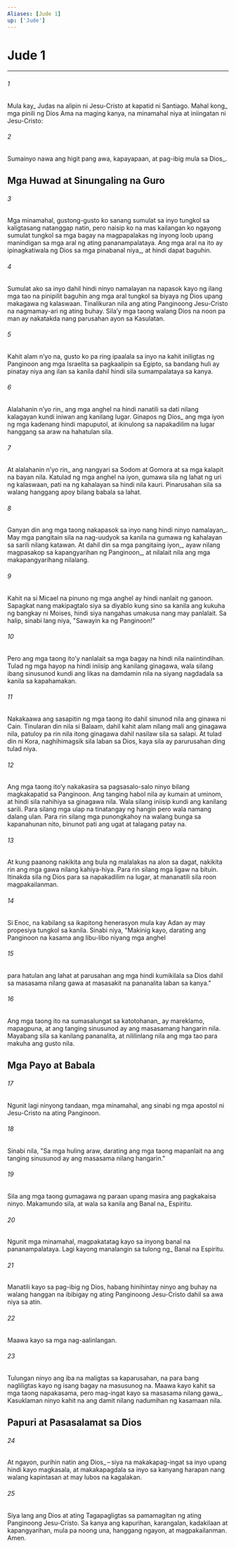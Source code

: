 ```yaml
---
Aliases: [Jude 1]
up: ['Jude']
---
```

# Jude 1

***






















###### 1 










Mula kay_ Judas na alipin ni Jesu-Cristo at kapatid ni Santiago. Mahal kong_ mga pinili ng Dios Ama na maging kanya, na minamahal niya at iniingatan ni Jesu-Cristo: 





















###### 2 










Sumainyo nawa ang higit pang awa, kapayapaan, at pag-ibig mula sa Dios_.

## Mga Huwad at Sinungaling na Guro 





















###### 3 










Mga minamahal, gustong-gusto ko sanang sumulat sa inyo tungkol sa kaligtasang natanggap natin, pero naisip ko na mas kailangan ko ngayong sumulat tungkol sa mga bagay na magpapalakas ng inyong loob upang manindigan sa mga aral ng ating pananampalataya. Ang mga aral na ito ay ipinagkatiwala ng Dios sa mga pinabanal niya_, at hindi dapat baguhin. 





















###### 4 










Sumulat ako sa inyo dahil hindi ninyo namalayan na napasok kayo ng ilang mga tao na pinipilit baguhin ang mga aral tungkol sa biyaya ng Dios upang makagawa ng kalaswaan. Tinalikuran nila ang ating Panginoong Jesu-Cristo na nagmamay-ari ng ating buhay. Silaʼy mga taong walang Dios na noon pa man ay nakatakda nang parusahan ayon sa Kasulatan. 





















###### 5 










Kahit alam nʼyo na, gusto ko pa ring ipaalala sa inyo na kahit iniligtas ng Panginoon ang mga Israelita sa pagkaalipin sa Egipto, sa bandang huli ay pinatay niya ang ilan sa kanila dahil hindi sila sumampalataya sa kanya. 





















###### 6 










Alalahanin nʼyo rin_ ang mga anghel na hindi nanatili sa dati nilang kalagayan kundi iniwan ang kanilang lugar. Ginapos ng Dios_ ang mga iyon ng mga kadenang hindi mapuputol, at ikinulong sa napakadilim na lugar hanggang sa araw na hahatulan sila. 





















###### 7 










At alalahanin nʼyo rin_ ang nangyari sa Sodom at Gomora at sa mga kalapit na bayan nila. Katulad ng mga anghel na iyon, gumawa sila ng lahat ng uri ng kalaswaan, pati na ng kahalayan sa hindi nila kauri. Pinarusahan sila sa walang hanggang apoy bilang babala sa lahat. 





















###### 8 










Ganyan din ang mga taong nakapasok sa inyo nang hindi ninyo namalayan_. May mga pangitain sila na nag-uudyok sa kanila na gumawa ng kahalayan sa sarili nilang katawan. At dahil din sa mga pangitaing iyon,_ ayaw nilang magpasakop sa kapangyarihan ng Panginoon_, at nilalait nila ang mga makapangyarihang nilalang. 





















###### 9 










Kahit na si Micael na pinuno ng mga anghel ay hindi nanlait ng ganoon. Sapagkat nang makipagtalo siya sa diyablo kung sino sa kanila ang kukuha ng bangkay ni Moises, hindi siya nangahas umakusa nang may panlalait. Sa halip, sinabi lang niya, "Sawayin ka ng Panginoon!" 





















###### 10 










Pero ang mga taong itoʼy nanlalait sa mga bagay na hindi nila naiintindihan. Tulad ng mga hayop na hindi iniisip ang kanilang ginagawa, wala silang ibang sinusunod kundi ang likas na damdamin nila na siyang nagdadala sa kanila sa kapahamakan. 





















###### 11 










Nakakaawa ang sasapitin ng mga taong ito dahil sinunod nila ang ginawa ni Cain. Tinularan din nila si Balaam, dahil kahit alam nilang mali ang ginagawa nila, patuloy pa rin nila itong ginagawa dahil nasilaw sila sa salapi. At tulad din ni Kora, naghihimagsik sila laban sa Dios, kaya sila ay parurusahan ding tulad niya. 





















###### 12 










Ang mga taong itoʼy nakakasira sa pagsasalo-salo ninyo bilang magkakapatid sa Panginoon. Ang tanging habol nila ay kumain at uminom, at hindi sila nahihiya sa ginagawa nila. Wala silang iniisip kundi ang kanilang sarili. Para silang mga ulap na tinatangay ng hangin pero wala namang dalang ulan. Para rin silang mga punongkahoy na walang bunga sa kapanahunan nito, binunot pati ang ugat at talagang patay na. 





















###### 13 










At kung paanong nakikita ang bula ng malalakas na alon sa dagat, nakikita rin ang mga gawa nilang kahiya-hiya. Para rin silang mga ligaw na bituin. Itinakda sila ng Dios para sa napakadilim na lugar, at mananatili sila roon magpakailanman. 





















###### 14 










Si Enoc, na kabilang sa ikapitong henerasyon mula kay Adan ay may propesiya tungkol sa kanila. Sinabi niya, "Makinig kayo, darating ang Panginoon na kasama ang libu-libo niyang mga anghel 





















###### 15 










para hatulan ang lahat at parusahan ang mga hindi kumikilala sa Dios dahil sa masasama nilang gawa at masasakit na pananalita laban sa kanya." 





















###### 16 










Ang mga taong ito na sumasalungat sa katotohanan_ ay mareklamo, mapagpuna, at ang tanging sinusunod ay ang masasamang hangarin nila. Mayabang sila sa kanilang pananalita, at nililinlang nila ang mga tao para makuha ang gusto nila.

## Mga Payo at Babala 





















###### 17 










Ngunit lagi ninyong tandaan, mga minamahal, ang sinabi ng mga apostol ni Jesu-Cristo na ating Panginoon. 





















###### 18 










Sinabi nila, "Sa mga huling araw, darating ang mga taong mapanlait na ang tanging sinusunod ay ang masasama nilang hangarin." 





















###### 19 










Sila ang mga taong gumagawa ng paraan upang masira ang pagkakaisa ninyo. Makamundo sila, at wala sa kanila ang Banal na_ Espiritu. 





















###### 20 










Ngunit mga minamahal, magpakatatag kayo sa inyong banal na pananampalataya. Lagi kayong manalangin sa tulong ng_ Banal na Espiritu. 





















###### 21 










Manatili kayo sa pag-ibig ng Dios, habang hinihintay ninyo ang buhay na walang hanggan na ibibigay ng ating Panginoong Jesu-Cristo dahil sa awa niya sa atin. 





















###### 22 










Maawa kayo sa mga nag-aalinlangan. 





















###### 23 










Tulungan ninyo ang iba na maligtas sa kaparusahan, na para bang nagliligtas kayo ng isang bagay na masusunog na. Maawa kayo kahit sa mga taong napakasama, pero mag-ingat kayo sa masasama nilang gawa_. Kasuklaman ninyo kahit na ang damit nilang nadumihan ng kasamaan nila.

## Papuri at Pasasalamat sa Dios 





















###### 24 










At ngayon, purihin natin ang Dios_ – siya na makakapag-ingat sa inyo upang hindi kayo magkasala, at makakapagdala sa inyo sa kanyang harapan nang walang kapintasan at may lubos na kagalakan. 





















###### 25 










Siya lang ang Dios at ating Tagapagligtas sa pamamagitan ng ating Panginoong Jesu-Cristo. Sa kanya ang kapurihan, karangalan, kadakilaan at kapangyarihan, mula pa noong una, hanggang ngayon, at magpakailanman. Amen.
